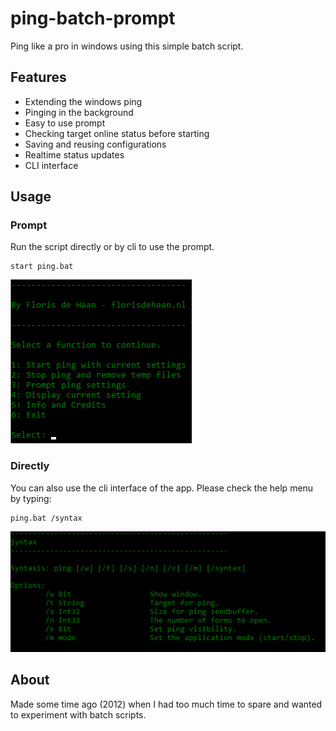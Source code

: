 # ping-batch-prompt
Ping like a pro in windows using this simple batch script.

## Features
- Extending the windows ping
- Pinging in the background
- Easy to use prompt
- Checking target online status before starting
- Saving and reusing configurations
- Realtime status updates
- CLI interface

## Usage
### Prompt
Run the script directly or by cli to use the prompt.
````
start ping.bat
````
![home](examples/home.png)

### Directly
You can also use the cli interface of the app. Please check the help menu by typing:
````
ping.bat /syntax
````
![info](examples/info.png)

## About
Made some time ago (2012) when I had too much time to spare and wanted to experiment with batch scripts.
